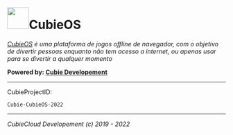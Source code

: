 # <img src="https://cloud.cubie.ml/cubie/cubie.png" width=50 height=50>CubieOS

*[CubieOS](https://os.cubie.ml) é uma plataforma de jogos offline de navegador, com o objetivo de divertir pessoas enquanto não tem acesso a internet, ou apenas usar para se divertir a qualquer momento*

**Powered by: [Cubie Developement](https://cubie.ml)** 

<hr>

CubieProjectID:
```
Cubie-CubieOS-2022
```

<hr>

*CubieCloud Developement (c) 2019 - 2022*
